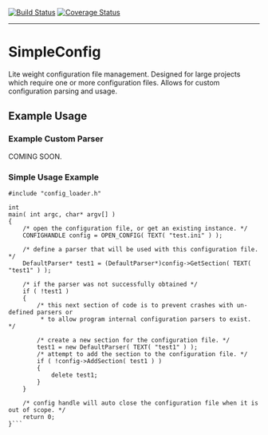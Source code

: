 [![Build Status](https://travis-ci.org/serdalis/SimpleConfig.svg?branch=master)](https://travis-ci.org/serdalis/SimpleConfig)
[![Coverage Status](https://coveralls.io/repos/github/serdalis/SimpleConfig/badge.svg?branch=master)](https://coveralls.io/github/serdalis/SimpleConfig?branch=master)

---

# SimpleConfig
Lite weight configuration file management. Designed for large projects which require one or more configuration files.
Allows for custom configuration parsing and usage.

## Example Usage

### Example Custom Parser

COMING SOON.

### Simple Usage Example

```
#include "config_loader.h"

int
main( int argc, char* argv[] )
{
	/* open the configuration file, or get an existing instance. */
	CONFIGHANDLE config = OPEN_CONFIG( TEXT( "test.ini" ) );

	/* define a parser that will be used with this configuration file. */
	DefaultParser* test1 = (DefaultParser*)config->GetSection( TEXT( "test1" ) );

	/* if the parser was not successfully obtained */
	if ( !test1 )
	{
		/* this next section of code is to prevent crashes with un-defined parsers or
		 * to allow program internal configuration parsers to exist. */

		/* create a new section for the configuration file. */
		test1 = new DefaultParser( TEXT( "test1" ) );
		/* attempt to add the section to the configuration file. */
		if ( !config->AddSection( test1 ) )
		{
			delete test1;
		}
	}

	/* config handle will auto close the configuration file when it is out of scope. */
	return 0;
}```